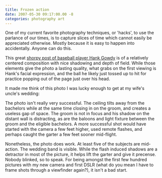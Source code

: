 ```yaml
---
title: Frozen action
date: 2007-05-30 09:17:00.00 -8
categories: photography art
---
```

One of my current favorite photography techniques, or 'hacks', to use the parlance of our times, is to capture slices of time which cannot easily be appreciated otherwise. Mostly because it is easy to happen into accidentally. Anyone can do this.

This great [shorpy post of baseball player Hank Gowdy](http://www.shorpy.com/node/878) is of a relatively centered composition with nice shadowing and depth of field. While those elements give the photo a lasting quality, what grabs on the first viewing is Hank's facial expression, and the ball he likely just tossed up to hit for practice popping out of the page just over his head.

It made me think of this photo I was lucky enough to get at my wife's uncle's wedding:

The photo isn't really very successful. The ceiling tilts away from the bachelors while at the same time closing in on the groom, and creates a useless gap of space. The groom is not in focus and his shadow on the distant wall is distracting, as are the baloons and light fixture between the groom and the eligible bachelors. A more successful shot would have started with the camera a few feet higher, used remote flashes, and perhaps caught the garter a few feet sooner mid-flight.

Nonetheless, the photo does work. At least five of the subjects are mid-action. The wedding band is visible. While the flash induced shadows are a detractor in most of the picture, it helps lift the garter and give it precense. Nobody blinked, so to speak. For being amongst the first few hundred pictures with my new camera and first DSLR (what do you mean I have to frame shots through a viewfinder again?), it isn't a bad start.